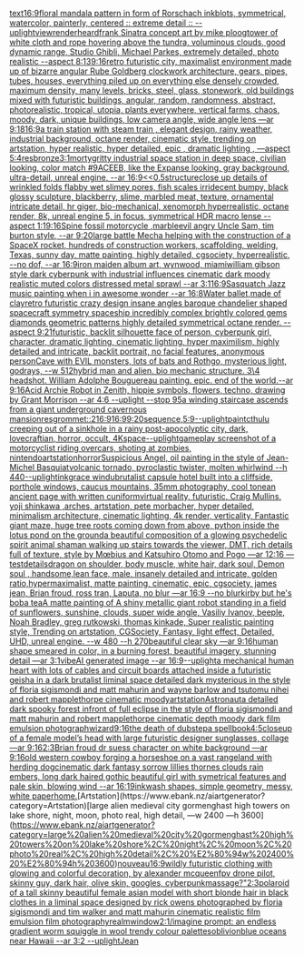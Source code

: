 [text](https://www.ebank.nz/aiartgenerator?category=text)[16:9](https://www.ebank.nz/aiartgenerator?category=16%3A9)[floral mandala pattern in form of Rorschach inkblots, symmetrical, watercolor, painterly, centered :: extreme detail :: --uplight](https://www.ebank.nz/aiartgenerator?category=floral%20mandala%20pattern%20in%20form%20of%20Rorschach%20inkblots%2C%20symmetrical%2C%20watercolor%2C%20painterly%2C%20centered%20%3A%3A%20extreme%20detail%20%3A%3A%20--uplight)[view](https://www.ebank.nz/aiartgenerator?category=view)[render](https://www.ebank.nz/aiartgenerator?category=render)[heard](https://www.ebank.nz/aiartgenerator?category=heard)[frank Sinatra concept art by mike ploog](https://www.ebank.nz/aiartgenerator?category=frank%20Sinatra%20concept%20art%20by%20mike%20ploog)[tower of white cloth and rope hovering above the tundra, voluminous clouds, good dynamic range, Studio Ghibli, Michael Parkes, extremely detailed, photo realistic --aspect 8:13](https://www.ebank.nz/aiartgenerator?category=tower%20of%20white%20cloth%20and%20rope%20hovering%20above%20the%20tundra%2C%20voluminous%20clouds%2C%20good%20dynamic%20range%2C%20Studio%20Ghibli%2C%20Michael%20Parkes%2C%20extremely%20detailed%2C%20photo%20realistic%20--aspect%208%3A13)[9:16](https://www.ebank.nz/aiartgenerator?category=9%3A16)[retro futuristic city,  maximalist environment made up of bizarre angular Rube Goldberg clockwork architecture, gears, pipes, tubes, houses, everything piled up on everything else densely crowded, maximum density, many levels, bricks, steel, glass, stonework, old buildings mixed with futuristic buildings,  angular, random, randomness, abstract, photorealistic, tropical, utopia, plants everywhere, vertical farms, chaos,  moody, dark, unique buildings, low camera angle, wide angle lens  —ar 9:18](https://www.ebank.nz/aiartgenerator?category=retro%20futuristic%20city%2C%20%20maximalist%20environment%20made%20up%20of%20bizarre%20angular%20Rube%20Goldberg%20clockwork%20architecture%2C%20gears%2C%20pipes%2C%20tubes%2C%20houses%2C%20everything%20piled%20up%20on%20everything%20else%20densely%20crowded%2C%20maximum%20density%2C%20many%20levels%2C%20bricks%2C%20steel%2C%20glass%2C%20stonework%2C%20old%20buildings%20mixed%20with%20futuristic%20buildings%2C%20%20angular%2C%20random%2C%20randomness%2C%20abstract%2C%20photorealistic%2C%20tropical%2C%20utopia%2C%20plants%20everywhere%2C%20vertical%20farms%2C%20chaos%2C%20%20moody%2C%20dark%2C%20unique%20buildings%2C%20low%20camera%20angle%2C%20wide%20angle%20lens%20%20%E2%80%94ar%209%3A18)[16:9](https://www.ebank.nz/aiartgenerator?category=16%3A9)[a train station with steam train , elegant design, rainy weather, industrial background, octane render, cinematic style, trending on artstation, hyper realistic, hyper detailed, epic , dramatic lighting , —aspect 5:4](https://www.ebank.nz/aiartgenerator?category=a%20train%20station%20with%20steam%20train%20%2C%20elegant%20design%2C%20rainy%20weather%2C%20industrial%20background%2C%20octane%20render%2C%20cinematic%20style%2C%20trending%20on%20artstation%2C%20hyper%20realistic%2C%20hyper%20detailed%2C%20epic%20%2C%20dramatic%20lighting%20%2C%20%E2%80%94aspect%205%3A4)[res](https://www.ebank.nz/aiartgenerator?category=res)[bronze](https://www.ebank.nz/aiartgenerator?category=bronze)[3:1](https://www.ebank.nz/aiartgenerator?category=3%3A1)[morty](https://www.ebank.nz/aiartgenerator?category=morty)[gritty industrial space station in deep space, civilian looking, color match #9ACEEB, like the Expanse looking, gray background, ultra-detail, unreal engine, --ar 16:9](https://www.ebank.nz/aiartgenerator?category=gritty%20industrial%20space%20station%20in%20deep%20space%2C%20civilian%20looking%2C%20color%20match%20%239ACEEB%2C%20like%20the%20Expanse%20looking%2C%20gray%20background%2C%20ultra-detail%2C%20unreal%20engine%2C%20--ar%2016%3A9)[<<0.5](https://www.ebank.nz/aiartgenerator?category=%3C%3C0.5)[structure](https://www.ebank.nz/aiartgenerator?category=structure)[close up details of wrinkled folds flabby wet slimey pores, fish scales irridecent bumpy, black glossy sculpture, blackberry, slime, marbled meat, texture, ornamental intricate detail, hr giger, bio-mechanical, xenomorph hyperrealistic, octane render, 8k, unreal engine 5, in focus, symmetrical HDR macro lense --aspect 1:1](https://www.ebank.nz/aiartgenerator?category=close%20up%20details%20of%20wrinkled%20folds%20flabby%20wet%20slimey%20pores%2C%20fish%20scales%20irridecent%20bumpy%2C%20black%20glossy%20sculpture%2C%20blackberry%2C%20slime%2C%20marbled%20meat%2C%20texture%2C%20ornamental%20intricate%20detail%2C%20hr%20giger%2C%20bio-mechanical%2C%20xenomorph%20hyperrealistic%2C%20octane%20render%2C%208k%2C%20unreal%20engine%205%2C%20in%20focus%2C%20symmetrical%20HDR%20macro%20lense%20--aspect%201%3A1)[9:16](https://www.ebank.nz/aiartgenerator?category=9%3A16)[Spine fossil motorcycle ,marble](https://www.ebank.nz/aiartgenerator?category=Spine%20fossil%20motorcycle%20%2Cmarble)[evil angry Uncle Sam, tim burton style, --ar 9:20](https://www.ebank.nz/aiartgenerator?category=evil%20angry%20Uncle%20Sam%2C%20tim%20burton%20style%2C%20--ar%209%3A20)[large battle Mecha helping with the construction of a SpaceX rocket, hundreds of construction workers, scaffolding, welding, Texas, sunny day, matte painting, highly detailed, cgsociety, hyperrealistic, --no dof, --ar 16:9](https://www.ebank.nz/aiartgenerator?category=large%20battle%20Mecha%20helping%20with%20the%20construction%20of%20a%20SpaceX%20rocket%2C%20hundreds%20of%20construction%20workers%2C%20scaffolding%2C%20welding%2C%20Texas%2C%20sunny%20day%2C%20matte%20painting%2C%20highly%20detailed%2C%20cgsociety%2C%20hyperrealistic%2C%20--no%20dof%2C%20--ar%2016%3A9)[iron maiden album art, wynwood, miami](https://www.ebank.nz/aiartgenerator?category=iron%20maiden%20album%20art%2C%20wynwood%2C%20miami)[william gibson style dark cyberpunk with industrial influences cinematic dark moody realistic muted colors distressed metal sprawl --ar 3:1](https://www.ebank.nz/aiartgenerator?category=william%20gibson%20style%20dark%20cyberpunk%20with%20industrial%20influences%20cinematic%20dark%20moody%20realistic%20muted%20colors%20distressed%20metal%20sprawl%20--ar%203%3A1)[16:9](https://www.ebank.nz/aiartgenerator?category=16%3A9)[Sasquatch Jazz music painting when i in awesome wonder --ar 16:8](https://www.ebank.nz/aiartgenerator?category=Sasquatch%20Jazz%20music%20painting%20when%20i%20in%20awesome%20wonder%20--ar%2016%3A8)[Water ballet,made of clay](https://www.ebank.nz/aiartgenerator?category=Water%20ballet%2Cmade%20of%20clay)[retro futuristic crazy design insane angles  baroque chandelier shaped spacecraft symmetry spaceship incredibly complex brightly colored gems diamonds geometric patterns highly detailed symmetrical octane render. --aspect 9:21](https://www.ebank.nz/aiartgenerator?category=retro%20futuristic%20crazy%20design%20insane%20angles%20%20baroque%20chandelier%20shaped%20spacecraft%20symmetry%20spaceship%20incredibly%20complex%20brightly%20colored%20gems%20diamonds%20geometric%20patterns%20highly%20detailed%20symmetrical%20octane%20render.%20--aspect%209%3A21)[futuristic, backlit silhouette face of person, cyberpunk girl, character, dramatic lighting, cinematic lighting, hyper maximilism, highly detailed and intricate, backlit portrait, no facial features, anonymous person](https://www.ebank.nz/aiartgenerator?category=futuristic%2C%20backlit%20silhouette%20face%20of%20person%2C%20cyberpunk%20girl%2C%20character%2C%20dramatic%20lighting%2C%20cinematic%20lighting%2C%20hyper%20maximilism%2C%20highly%20detailed%20and%20intricate%2C%20backlit%20portrait%2C%20no%20facial%20features%2C%20anonymous%20person)[Cave with EVIL monsters, lots of bats and Rothgo, mysterious light, godrays, --w 512](https://www.ebank.nz/aiartgenerator?category=Cave%20with%20EVIL%20monsters%2C%20lots%20of%20bats%20and%20Rothgo%2C%20mysterious%20light%2C%20godrays%2C%20--w%20512)[hybrid man and alien. bio mechanic structure. 3\4 headshot. William Adolphe Bouguereau painting. epic. end of the world.--ar 9:16](https://www.ebank.nz/aiartgenerator?category=hybrid%20man%20and%20alien.%20bio%20mechanic%20structure.%203%5C4%20headshot.%20William%20Adolphe%20Bouguereau%20painting.%20epic.%20end%20of%20the%20world.--ar%209%3A16)[Acid Archie Robot in Zenith, hippie symbols, flowers, techno, drawing by Grant Morrison --ar 4:6 --uplight --stop 95](https://www.ebank.nz/aiartgenerator?category=Acid%20Archie%20Robot%20in%20Zenith%2C%20hippie%20symbols%2C%20flowers%2C%20techno%2C%20drawing%20by%20Grant%20Morrison%20--ar%204%3A6%20--uplight%20--stop%2095)[a winding staircase ascends from a giant underground cavernous mansion](https://www.ebank.nz/aiartgenerator?category=a%20winding%20staircase%20ascends%20from%20a%20giant%20underground%20cavernous%20mansion)[res](https://www.ebank.nz/aiartgenerator?category=res)[grommet::2](https://www.ebank.nz/aiartgenerator?category=grommet%3A%3A2)[16:9](https://www.ebank.nz/aiartgenerator?category=16%3A9)[16:9](https://www.ebank.nz/aiartgenerator?category=16%3A9)[9:20](https://www.ebank.nz/aiartgenerator?category=9%3A20)[sequence,](https://www.ebank.nz/aiartgenerator?category=sequence%2C)[5:9](https://www.ebank.nz/aiartgenerator?category=5%3A9)[--uplight](https://www.ebank.nz/aiartgenerator?category=--uplight)[paint](https://www.ebank.nz/aiartgenerator?category=paint)[cthulu creeping out of a sinkhole in a rainy post-apocolyptic city, dark, lovecraftian, horror, occult, 4K](https://www.ebank.nz/aiartgenerator?category=cthulu%20creeping%20out%20of%20a%20sinkhole%20in%20a%20rainy%20post-apocolyptic%20city%2C%20dark%2C%20lovecraftian%2C%20horror%2C%20occult%2C%204K)[space](https://www.ebank.nz/aiartgenerator?category=space)[--uplight](https://www.ebank.nz/aiartgenerator?category=--uplight)[gameplay screenshot of a motorcyclist riding overcars, shoting at zombies, nintendo](https://www.ebank.nz/aiartgenerator?category=gameplay%20screenshot%20of%20a%20motorcyclist%20riding%20overcars%2C%20shoting%20at%20zombies%2C%20nintendo)[artstation](https://www.ebank.nz/aiartgenerator?category=artstation)[horror](https://www.ebank.nz/aiartgenerator?category=horror)[Suspicious Angel, oil painting in the style of Jean-Michel Basquiat](https://www.ebank.nz/aiartgenerator?category=Suspicious%20Angel%2C%20oil%20painting%20in%20the%20style%20of%20Jean-Michel%20Basquiat)[volcanic tornado, pyroclastic twister, molten whirlwind --h 440](https://www.ebank.nz/aiartgenerator?category=volcanic%20tornado%2C%20pyroclastic%20twister%2C%20molten%20whirlwind%20--h%20440)[--uplight](https://www.ebank.nz/aiartgenerator?category=--uplight)[ink](https://www.ebank.nz/aiartgenerator?category=ink)[grace windu](https://www.ebank.nz/aiartgenerator?category=grace%20windu)[brutalist capsule hotel built into a cliffside, porthole windows, caucus mountains, 35mm photography, cool tone](https://www.ebank.nz/aiartgenerator?category=brutalist%20capsule%20hotel%20built%20into%20a%20cliffside%2C%20porthole%20windows%2C%20caucus%20mountains%2C%2035mm%20photography%2C%20cool%20tone)[an ancient page with written cuniform](https://www.ebank.nz/aiartgenerator?category=an%20ancient%20page%20with%20written%20cuniform)[virtual reality, futuristic, Craig Mullins, yoji shinkawa ,arches, artstation, pete morbacher, hyper detailed, minimalism architecture, cinematic lighting, 4k render, verticality, Fantastic giant maze, huge tree roots coming down from above, python inside the lotus pond on the ground](https://www.ebank.nz/aiartgenerator?category=virtual%20reality%2C%20futuristic%2C%20Craig%20Mullins%2C%20yoji%20shinkawa%20%2Carches%2C%20artstation%2C%20pete%20morbacher%2C%20hyper%20detailed%2C%20minimalism%20architecture%2C%20cinematic%20lighting%2C%204k%20render%2C%20verticality%2C%20Fantastic%20giant%20maze%2C%20huge%20tree%20roots%20coming%20down%20from%20above%2C%20python%20inside%20the%20lotus%20pond%20on%20the%20ground)[a beautiful composition of a glowing psychedelic spirit animal shaman walking up stairs towards the viewer, DMT,  rich details full of texture, style by Mœbius and Katsuhiro Otomo and Pogo —ar 12:16 —test](https://www.ebank.nz/aiartgenerator?category=a%20beautiful%20composition%20of%20a%20glowing%20psychedelic%20spirit%20animal%20shaman%20walking%20up%20stairs%20towards%20the%20viewer%2C%20DMT%2C%20%20rich%20details%20full%20of%20texture%2C%20style%20by%20M%C5%93bius%20and%20Katsuhiro%20Otomo%20and%20Pogo%20%E2%80%94ar%2012%3A16%20%E2%80%94test)[details](https://www.ebank.nz/aiartgenerator?category=details)[dragon on shoulder, body muscle, white hair, dark soul, Demon soul , handsome,lean face, male, insanely detailed and intricate, golden ratio,hypermaximalist, matte painting, cinematic, epic, cgsociety, james jean, Brian froud, ross tran, Laputa, no blur —ar 16:9 --no blur](https://www.ebank.nz/aiartgenerator?category=dragon%20on%20shoulder%2C%20body%20muscle%2C%20white%20hair%2C%20dark%20soul%2C%20Demon%20soul%20%2C%20handsome%2Clean%20face%2C%20male%2C%20insanely%20detailed%20and%20intricate%2C%20golden%20ratio%2Chypermaximalist%2C%20matte%20painting%2C%20cinematic%2C%20epic%2C%20cgsociety%2C%20james%20jean%2C%20Brian%20froud%2C%20ross%20tran%2C%20Laputa%2C%20no%20blur%20%E2%80%94ar%2016%3A9%20--no%20blur)[kirby but he's boba tea](https://www.ebank.nz/aiartgenerator?category=kirby%20but%20he%27s%20boba%20tea)[A matte painting of A shiny metallic giant robot standing in a field of sunflowers, sunshine, clouds,  super wide angle, Vasiliy Ivanov, beeple, Noah Bradley, greg rutkowski, thomas kinkade,  Super realistic painting style, Trending on artstation, CGSociety, Fantasy, light effect, Detailed, UHD, unreal engine.  --w 480 --h 270](https://www.ebank.nz/aiartgenerator?category=A%20matte%20painting%20of%20A%20shiny%20metallic%20giant%20robot%20standing%20in%20a%20field%20of%20sunflowers%2C%20sunshine%2C%20clouds%2C%20%20super%20wide%20angle%2C%20Vasiliy%20Ivanov%2C%20beeple%2C%20Noah%20Bradley%2C%20greg%20rutkowski%2C%20thomas%20kinkade%2C%20%20Super%20realistic%20painting%20style%2C%20Trending%20on%20artstation%2C%20CGSociety%2C%20Fantasy%2C%20light%20effect%2C%20Detailed%2C%20UHD%2C%20unreal%20engine.%20%20--w%20480%20--h%20270)[beautiful clear sky —ar 9:16](https://www.ebank.nz/aiartgenerator?category=beautiful%20clear%20sky%20%E2%80%94ar%209%3A16)[human shape smeared in color, in a burning forest, beautiful imagery, stunning detail —ar 3:1](https://www.ebank.nz/aiartgenerator?category=human%20shape%20smeared%20in%20color%2C%20in%20a%20burning%20forest%2C%20beautiful%20imagery%2C%20stunning%20detail%20%E2%80%94ar%203%3A1)[vibe](https://www.ebank.nz/aiartgenerator?category=vibe)[AI generated image --ar 16:9](https://www.ebank.nz/aiartgenerator?category=AI%20generated%20image%20--ar%2016%3A9)[--uplight](https://www.ebank.nz/aiartgenerator?category=--uplight)[a mechanical human heart with lots of cables and circuit boards attached inside a futuristic geisha in a dark brutalist liminal space detailed dark mysterious in the style of floria sigismondi and matt mahurin and wayne barlow and tsutomu nihei and robert mapplethorpe cinematic moody](https://www.ebank.nz/aiartgenerator?category=a%20mechanical%20human%20heart%20with%20lots%20of%20cables%20and%20circuit%20boards%20attached%20inside%20a%20futuristic%20geisha%20in%20a%20dark%20brutalist%20liminal%20space%20detailed%20dark%20mysterious%20in%20the%20style%20of%20floria%20sigismondi%20and%20matt%20mahurin%20and%20wayne%20barlow%20and%20tsutomu%20nihei%20and%20robert%20mapplethorpe%20cinematic%20moody)[artstation](https://www.ebank.nz/aiartgenerator?category=artstation)[Astronaut](https://www.ebank.nz/aiartgenerator?category=Astronaut)[a detailed dark spooky forest infront of full eclipse in the style of floria sigismondi and matt mahurin and robert mapplethorpe cinematic depth moody dark film emulsion photograph](https://www.ebank.nz/aiartgenerator?category=a%20detailed%20dark%20spooky%20forest%20infront%20of%20full%20eclipse%20in%20the%20style%20of%20floria%20sigismondi%20and%20matt%20mahurin%20and%20robert%20mapplethorpe%20cinematic%20depth%20moody%20dark%20film%20emulsion%20photograph)[wizard](https://www.ebank.nz/aiartgenerator?category=wizard)[9:16](https://www.ebank.nz/aiartgenerator?category=9%3A16)[the death of dubstep](https://www.ebank.nz/aiartgenerator?category=the%20death%20of%20dubstep)[a spellbook](https://www.ebank.nz/aiartgenerator?category=a%20spellbook)[4:5](https://www.ebank.nz/aiartgenerator?category=4%3A5)[closeup of a female model’s head with large futuristic designer sunglasses, collage —ar 9:16](https://www.ebank.nz/aiartgenerator?category=closeup%20of%20a%20female%20model%E2%80%99s%20head%20with%20large%20futuristic%20designer%20sunglasses%2C%20collage%20%E2%80%94ar%209%3A16)[2:3](https://www.ebank.nz/aiartgenerator?category=2%3A3)[Brian froud dr suess character on white background —ar 9:16](https://www.ebank.nz/aiartgenerator?category=Brian%20froud%20dr%20suess%20character%20on%20white%20background%20%E2%80%94ar%209%3A16)[old western cowboy forging a horseshoe on a vast rangeland with herding dog](https://www.ebank.nz/aiartgenerator?category=old%20western%20cowboy%20forging%20a%20horseshoe%20on%20a%20vast%20rangeland%20with%20herding%20dog)[cinematic dark fantasy sorrow lillies thornes clouds rain embers, long dark haired gothic beautiful girl with symetrical features and pale skin, blowing wind --ar 16:19](https://www.ebank.nz/aiartgenerator?category=cinematic%20dark%20fantasy%20sorrow%20lillies%20thornes%20clouds%20rain%20embers%2C%20long%20dark%20haired%20gothic%20beautiful%20girl%20with%20symetrical%20features%20and%20pale%20skin%2C%20blowing%20wind%20--ar%2016%3A19)[inkwash shapes, simple geometry, messy, white paper](https://www.ebank.nz/aiartgenerator?category=inkwash%20shapes%2C%20simple%20geometry%2C%20messy%2C%20white%20paper)[home.](https://www.ebank.nz/aiartgenerator?category=home.)[Artstation](https://www.ebank.nz/aiartgenerator?category=Artstation)[large alien medieval city gormenghast high towers on lake shore, night, moon, photo real, high detail, —w 2400 —h 3600](https://www.ebank.nz/aiartgenerator?category=large%20alien%20medieval%20city%20gormenghast%20high%20towers%20on%20lake%20shore%2C%20night%2C%20moon%2C%20photo%20real%2C%20high%20detail%2C%20%E2%80%94w%202400%20%E2%80%94h%203600)[nouveau](https://www.ebank.nz/aiartgenerator?category=nouveau)[16:9](https://www.ebank.nz/aiartgenerator?category=16%3A9)[wildly futuristic clothing with glowing and colorful decoration, by alexander mcqueen](https://www.ebank.nz/aiartgenerator?category=wildly%20futuristic%20clothing%20with%20glowing%20and%20colorful%20decoration%2C%20by%20alexander%20mcqueen)[fpv drone pilot, skinny guy, dark hair, olive skin, googles, cyberpunk](https://www.ebank.nz/aiartgenerator?category=fpv%20drone%20pilot%2C%20skinny%20guy%2C%20dark%20hair%2C%20olive%20skin%2C%20googles%2C%20cyberpunk)[massage?"](https://www.ebank.nz/aiartgenerator?category=massage%3F%22)[2:3](https://www.ebank.nz/aiartgenerator?category=2%3A3)[polaroid of a tall skinny beautiful female asian model with short blonde hair in black clothes in a liminal space designed by rick owens photographed by floria sigismondi and tim walker  and matt mahurin cinematic realistic film emulsion film photography](https://www.ebank.nz/aiartgenerator?category=polaroid%20of%20a%20tall%20skinny%20beautiful%20female%20asian%20model%20with%20short%20blonde%20hair%20in%20black%20clothes%20in%20a%20liminal%20space%20designed%20by%20rick%20owens%20photographed%20by%20floria%20sigismondi%20and%20tim%20walker%20%20and%20matt%20mahurin%20cinematic%20realistic%20film%20emulsion%20film%20photography)[realm](https://www.ebank.nz/aiartgenerator?category=realm)[window](https://www.ebank.nz/aiartgenerator?category=window)[2:1](https://www.ebank.nz/aiartgenerator?category=2%3A1)[/imagine prompt: an endless gradient worm squiggle in wool trendy colour palettes](https://www.ebank.nz/aiartgenerator?category=/imagine%20prompt%3A%20an%20endless%20gradient%20worm%20squiggle%20in%20wool%20trendy%20colour%20palettes)[oblivion](https://www.ebank.nz/aiartgenerator?category=oblivion)[blue oceans near Hawaii --ar 3:2 --uplight](https://www.ebank.nz/aiartgenerator?category=blue%20oceans%20near%20Hawaii%20--ar%203%3A2%20--uplight)[Jean](https://www.ebank.nz/aiartgenerator?category=Jean)